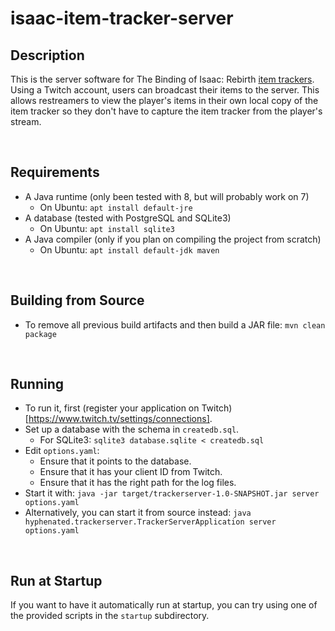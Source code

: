 isaac-item-tracker-server
=========================

Description
-----------

This is the server software for The Binding of Isaac: Rebirth [item trackers](https://github.com/Hyphen-ated/RebirthItemTracker). Using a Twitch account, users can broadcast their items to the server. This allows restreamers to view the player's items in their own local copy of the item tracker so they don't have to capture the item tracker from the player's stream.

<br />

Requirements
------------

* A Java runtime (only been tested with 8, but will probably work on 7)
  * On Ubuntu: `apt install default-jre`
* A database (tested with PostgreSQL and SQLite3)
  * On Ubuntu: `apt install sqlite3`
* A Java compiler (only if you plan on compiling the project from scratch)
  * On Ubuntu: `apt install default-jdk maven`

<br />

Building from Source
--------------------

* To remove all previous build artifacts and then build a JAR file: `mvn clean package`

<br />

Running
-------

* To run it, first (register your application on Twitch)[https://www.twitch.tv/settings/connections].
* Set up a database with the schema in `createdb.sql`.
  * For SQLite3: `sqlite3 database.sqlite < createdb.sql`
* Edit `options.yaml`:
  * Ensure that it points to the database.
  * Ensure that it has your client ID from Twitch.
  * Ensure that it has the right path for the log files.
* Start it with: `java -jar target/trackerserver-1.0-SNAPSHOT.jar server options.yaml`
* Alternatively, you can start it from source instead: `java hyphenated.trackerserver.TrackerServerApplication server options.yaml`

<br />

Run at Startup
--------------

If you want to have it automatically run at startup, you can try using one of the provided scripts in the `startup` subdirectory.
